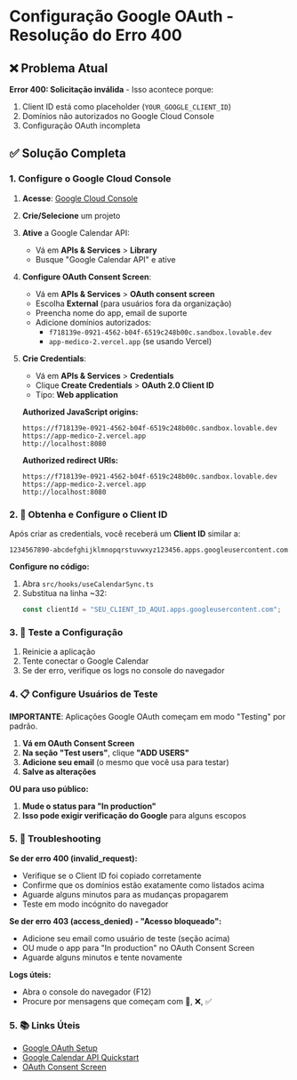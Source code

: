 # Configuração Google OAuth - Resolução do Erro 400

## ❌ Problema Atual
**Error 400: Solicitação inválida** - Isso acontece porque:
1. Client ID está como placeholder (`YOUR_GOOGLE_CLIENT_ID`)
2. Domínios não autorizados no Google Cloud Console
3. Configuração OAuth incompleta

## ✅ Solução Completa

### 1. Configure o Google Cloud Console

1. **Acesse**: [Google Cloud Console](https://console.cloud.google.com)
2. **Crie/Selecione** um projeto
3. **Ative** a Google Calendar API:
   - Vá em **APIs & Services** > **Library**
   - Busque "Google Calendar API" e ative

4. **Configure OAuth Consent Screen**:
   - Vá em **APIs & Services** > **OAuth consent screen**
   - Escolha **External** (para usuários fora da organização)
   - Preencha nome do app, email de suporte
   - Adicione domínios autorizados:
     - `f718139e-0921-4562-b04f-6519c248b00c.sandbox.lovable.dev`
     - `app-medico-2.vercel.app` (se usando Vercel)

5. **Crie Credentials**:
   - Vá em **APIs & Services** > **Credentials**
   - Clique **Create Credentials** > **OAuth 2.0 Client ID**
   - Tipo: **Web application**
   
   **Authorized JavaScript origins:**
   ```
   https://f718139e-0921-4562-b04f-6519c248b00c.sandbox.lovable.dev
   https://app-medico-2.vercel.app
   http://localhost:8080
   ```
   
   **Authorized redirect URIs:**
   ```
   https://f718139e-0921-4562-b04f-6519c248b00c.sandbox.lovable.dev
   https://app-medico-2.vercel.app
   http://localhost:8080
   ```

### 2. 🔑 Obtenha e Configure o Client ID

Após criar as credentials, você receberá um **Client ID** similar a:
```
1234567890-abcdefghijklmnopqrstuvwxyz123456.apps.googleusercontent.com
```

**Configure no código:**
1. Abra `src/hooks/useCalendarSync.ts`
2. Substitua na linha ~32:
   ```javascript
   const clientId = "SEU_CLIENT_ID_AQUI.apps.googleusercontent.com";
   ```

### 3. 🧪 Teste a Configuração

1. Reinicie a aplicação
2. Tente conectar o Google Calendar
3. Se der erro, verifique os logs no console do navegador

### 4. 📋 Configure Usuários de Teste

**IMPORTANTE**: Aplicações Google OAuth começam em modo "Testing" por padrão.

1. **Vá em OAuth Consent Screen**
2. **Na seção "Test users"**, clique **"ADD USERS"**
3. **Adicione seu email** (o mesmo que você usa para testar)
4. **Salve as alterações**

**OU para uso público:**
1. **Mude o status para "In production"**
2. **Isso pode exigir verificação do Google** para alguns escopos

### 5. 🔧 Troubleshooting

**Se der erro 400 (invalid_request):**
- Verifique se o Client ID foi copiado corretamente
- Confirme que os domínios estão exatamente como listados acima
- Aguarde alguns minutos para as mudanças propagarem
- Teste em modo incógnito do navegador

**Se der erro 403 (access_denied) - "Acesso bloqueado":**
- Adicione seu email como usuário de teste (seção acima)
- OU mude o app para "In production" no OAuth Consent Screen
- Aguarde alguns minutos e tente novamente

**Logs úteis:**
- Abra o console do navegador (F12)
- Procure por mensagens que começam com 🔑, ❌, ✅

### 5. 📚 Links Úteis

- [Google OAuth Setup](https://developers.google.com/identity/oauth2/web/setup)
- [Google Calendar API Quickstart](https://developers.google.com/calendar/api/quickstart/js)
- [OAuth Consent Screen](https://support.google.com/cloud/answer/10311615)